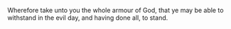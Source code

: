 Wherefore take unto you the whole armour of God, that ye may be able to withstand in the evil day, and having done all, to stand.
